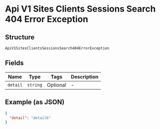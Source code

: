 
# Api V1 Sites Clients Sessions Search 404 Error Exception

## Structure

`ApiV1SitesClientsSessionsSearch404ErrorException`

## Fields

| Name | Type | Tags | Description |
|  --- | --- | --- | --- |
| `detail` | `string` | Optional | - |

## Example (as JSON)

```json
{
  "detail": "detail6"
}
```

